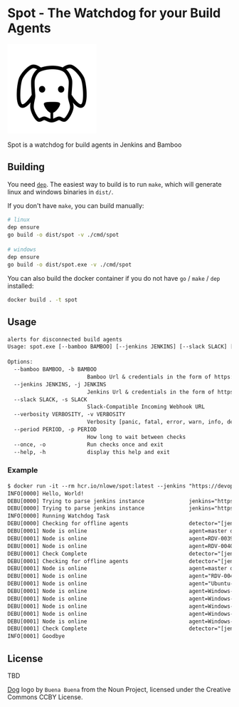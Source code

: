 # Spot - The Watchdog for your Build Agents

![spot](./logo.png)

Spot is a watchdog for build agents in Jenkins and Bamboo

## Building

You need [`dep`](https://github.com/golang/dep). The easiest way to build
is to run `make`, which will generate linux and windows binaries in `dist/`.

If you don't have `make`, you can build manually:

```bash
# linux
dep ensure
go build -o dist/spot -v ./cmd/spot

# windows
dep ensure
go build -o dist/spot.exe -v ./cmd/spot
```

You can also build the docker container if you do not have `go` / `make` / `dep` installed:

```bash
docker build . -t spot
```

## Usage

```txt
alerts for disconnected build agents
Usage: spot.exe [--bamboo BAMBOO] [--jenkins JENKINS] [--slack SLACK] [--verbosity VERBOSITY] [--period PERIOD] [--once]

Options:
  --bamboo BAMBOO, -b BAMBOO
                         Bamboo Url & credentials in the form of https://bamboo/,username,password
  --jenkins JENKINS, -j JENKINS
                         Jenkins Url & credentials in the form of https://jenkins/,username,password
  --slack SLACK, -s SLACK
                         Slack-Compatible Incoming Webhook URL
  --verbosity VERBOSITY, -v VERBOSITY
                         Verbosity [panic, fatal, error, warn, info, debug] [default: info]
  --period PERIOD, -p PERIOD
                         How long to wait between checks
  --once, -o             Run checks once and exit
  --help, -h             display this help and exit
```

### Example

```txt
$ docker run -it --rm hcr.io/nlowe/spot:latest --jenkins "https://devops.jenkins.hylandqa.net,username,password" --jenkins "https://csp.jenkins.hylandqa.net/" --once --verbosity debug
INFO[0000] Hello, World!
DEBU[0000] Trying to parse jenkins instance              jenkins="https://devops.jenkins.hylandqa.net,username,password"
DEBU[0000] Trying to parse jenkins instance              jenkins="https://csp.jenkins.hylandqa.net/"
INFO[0000] Running Watchdog Task
DEBU[0000] Checking for offline agents                   detector="[jenkins] https://devops.jenkins.hylandqa.net"
DEBU[0001] Node is online                                agent=master detector="[jenkins] https://devops.jenkins.hylandqa.net"
DEBU[0001] Node is online                                agent=RDV-003960.hylandqa.net detector="[jenkins] https://devops.jenkins.hylandqa.net"
DEBU[0001] Node is online                                agent=RDV-004063.hylandqa.net detector="[jenkins] https://devops.jenkins.hylandqa.net"
DEBU[0001] Check Complete                                detector="[jenkins] https://devops.jenkins.hylandqa.net"
DEBU[0001] Checking for offline agents                   detector="[jenkins] https://csp.jenkins.hylandqa.net"
DEBU[0001] Node is online                                agent=master detector="[jenkins] https://csp.jenkins.hylandqa.net"
DEBU[0001] Node is online                                agent="RDV-004097.hylandqa.net (QAV Performance)" detector="[jenkins] https://csp.jenkins.hylandqa.net"
DEBU[0001] Node is online                                agent="Ubuntu-Docker (10.40.0.120)" detector="[jenkins] https://csp.jenkins.hylandqa.net"
DEBU[0001] Node is online                                agent=Windows-Server-1709-Docker-0 detector="[jenkins] https://csp.jenkins.hylandqa.net"
DEBU[0001] Node is online                                agent=Windows-Server-1709-Docker-1 detector="[jenkins] https://csp.jenkins.hylandqa.net"
DEBU[0001] Node is online                                agent=Windows-Server-1709-Docker-2 detector="[jenkins] https://csp.jenkins.hylandqa.net"
DEBU[0001] Node is online                                agent=Windows-Server-1709-Docker-3 detector="[jenkins] https://csp.jenkins.hylandqa.net"
DEBU[0001] Node is online                                agent=Windows-Server-1709-Docker-4 detector="[jenkins] https://csp.jenkins.hylandqa.net"
DEBU[0001] Check Complete                                detector="[jenkins] https://csp.jenkins.hylandqa.net"
INFO[0001] Goodbye
```

## License

TBD

[Dog](https://thenounproject.com/term/dog/61386/) logo by `Buena Buena` from
the Noun Project, licensed under the Creative Commons CCBY License.
